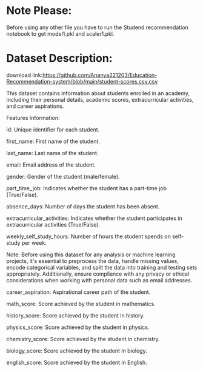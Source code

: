 # Note Please:
Before using any other file you have to run the Studend recommendation notebook to get model1.pkl and scaler1.pkl.

# Dataset Description:

download link:https://github.com/Ananya221203/Education-Recommendation-system/blob/main/student-scores.csv.csv

This dataset contains information about students enrolled in an academy, including their personal details, academic scores, extracurricular activities, and career aspirations.

Features Information: 

id: Unique identifier for each student.

first_name: First name of the student.

last_name: Last name of the student.

email: Email address of the student.

gender: Gender of the student (male/female).

part_time_job: Indicates whether the student has a part-time job (True/False).

absence_days: Number of days the student has been absent.

extracurricular_activities: Indicates whether the student participates in extracurricular activities (True/False).

weekly_self_study_hours: Number of hours the student spends on self-study per week.

Note:
Before using this dataset for any analysis or machine learning projects, it's essential to preprocess the data, handle missing values, encode categorical variables, and split the data into training and testing sets appropriately. Additionally, ensure compliance with any privacy or ethical considerations when working with personal data such as email addresses.

career_aspiration: Aspirational career path of the student.

math_score: Score achieved by the student in mathematics.

history_score: Score achieved by the student in history.

physics_score: Score achieved by the student in physics.

chemistry_score: Score achieved by the student in chemistry.

biology_score: Score achieved by the student in biology.

english_score: Score achieved by the student in English.







